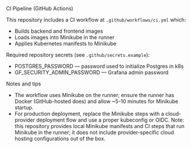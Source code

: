 CI Pipeline (GitHub Actions)

This repository includes a CI workflow at `.github/workflows/ci.yml` which:

- Builds backend and frontend images
- Loads images into Minikube in the runner
- Applies Kubernetes manifests to Minikube

Required repository secrets (see `.github/secrets.example`):

- POSTGRES_PASSWORD — password used to initialize Postgres in k8s
- GF_SECURITY_ADMIN_PASSWORD — Grafana admin password

Notes and tips

- The workflow uses Minikube on the runner; ensure the runner has Docker (GitHub-hosted does) and allow ~5-10 minutes for Minikube startup.
- For production deployment, replace the Minikube steps with a cloud-provider deployment flow and use a proper kubeconfig or OIDC. Note: this repository provides local Minikube manifests and CI steps that run Minikube in the runner; it does not include provider-specific cloud hosting configurations out of the box.
